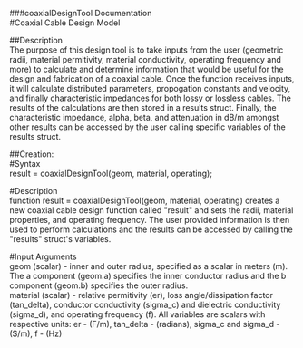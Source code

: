 ###coaxialDesignTool Documentation\
#Coaxial Cable Design Model

##Description\
The purpose of this design tool is to take inputs from the user (geometric radii, material permitivity, material conductivity, operating frequency and more) 
to calculate and determine information that would be useful for the design and fabrication of a coaxial cable. Once the function receives inputs, it will calculate
distributed parameters, propogation constants and velocity, and finally characteristic impedances for both lossy or lossless cables. The results of the calculations
are then stored in a results struct. Finally, the characteristic impedance, alpha, beta, and attenuation in dB/m amongst other results can be accessed by the user
calling specific variables of the results struct.


##Creation:\
#Syntax\
result = coaxialDesignTool(geom, material, operating);

#Description\
function result = coaxialDesignTool(geom, material, operating) creates a new coaxial cable design function called "result" and sets the radii, material properties, and operating frequency.
The user provided information is then used to perform calculations and the results can be accessed by calling the "results" struct's variables.


#Input Arguments\
geom (scalar) - inner and outer radius, specified as a scalar in meters (m). The a component (geom.a) specifies the inner conductor radius and the b component (geom.b) specifies the outer
radius.\
material (scalar) - relative permitivity (er), loss angle/dissipation factor (tan_delta), conductor conductivity (sigma_c) and dielectric conductivity (sigma_d), and operating frequency (f).
All variables are scalars with respective units: er - (F/m), tan_delta - (radians), sigma_c and sigma_d - (S/m), f - (Hz)

